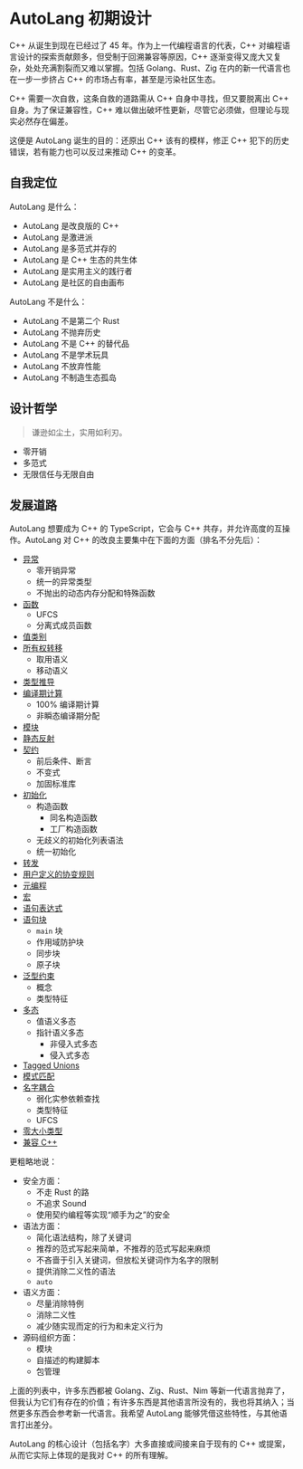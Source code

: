 # AutoLang 初期设计

C++ 从诞生到现在已经过了 45 年。作为上一代编程语言的代表，C++ 对编程语言设计的探索贡献颇多，但受制于回溯兼容等原因，C++ 逐渐变得又庞大又复杂，处处充满割裂而又难以掌握。包括 Golang、Rust、Zig 在内的新一代语言也在一步一步挤占 C++ 的市场占有率，甚至是污染社区生态。

C++ 需要一次自救，这条自救的道路需从 C++ 自身中寻找，但又要脱离出 C++ 自身。为了保证兼容性，C++ 难以做出破坏性更新，尽管它必须做，但理论与现实必然存在偏差。

这便是 AutoLang 诞生的目的：还原出 C++ 该有的模样，修正 C++ 犯下的历史错误，若有能力也可以反过来推动 C++ 的变革。

## 自我定位

AutoLang 是什么：

- AutoLang 是改良版的 C++
- AutoLang 是激进派
- AutoLang 是多范式并存的
- AutoLang 是 C++ 生态的共生体
- AutoLang 是实用主义的践行者
- AutoLang 是社区的自由画布

AutoLang 不是什么：

- AutoLang 不是第二个 Rust
- AutoLang 不抛弃历史
- AutoLang 不是 C++ 的替代品
- AutoLang 不是学术玩具
- AutoLang 不放弃性能
- AutoLang 不制造生态孤岛

## 设计哲学

> 谦逊如尘土，实用如利刃。

- 零开销
- 多范式
- 无限信任与无限自由

## 发展道路

AutoLang 想要成为 C++ 的 TypeScript，它会与 C++ 共存，并允许高度的互操作。AutoLang 对 C++ 的改良主要集中在下面的方面（排名不分先后）：

- [异常](exceptions)
  - 零开销异常
  - 统一的异常类型
  - 不抛出的动态内存分配和特殊函数
- [函数](functions)
  - UFCS
  - 分离式成员函数
- [值类别](value-category)
- [所有权转移](moves)
  - 取用语义
  - 移动语义
- [类型推导](type-deduction)
- [编译期计算](consteval)
  - 100% 编译期计算
  - 非瞬态编译期分配
- [模块](modules)
- [静态反射](reflect)
- [契约](contracts)
  - 前后条件、断言
  - 不变式
  - 加固标准库
- [初始化](initialization)
  - 构造函数
    - 同名构造函数
    - 工厂构造函数
  - 无歧义的初始化列表语法
  - 统一初始化
- [转发](forwarding)
- [用户定义的协变规则](covariant)
- [元编程](metaprogramming)
- [宏](macros)
- [语句表达式](statement-expressions)
- [语句块](statement-blocks)
  - `main` 块
  - 作用域防护块
  - 同步块
  - 原子块
- [泛型约束](constraints)
  - 概念
  - 类型特征
- [多态](polymorphism)
  - 值语义多态
  - 指针语义多态
    - 非侵入式多态
    - 侵入式多态
- [Tagged Unions](tagged-unions)
- [模式匹配](pattern-matching)
- [名字耦合](name-coupling)
  - 弱化实参依赖查找
  - 类型特征
  - UFCS
- [零大小类型](zero-sized-types)
- [兼容 C++](cpp)

更粗略地说：

- 安全方面：
  - 不走 Rust 的路
  - 不追求 Sound
  - 使用契约编程等实现“顺手为之”的安全
- 语法方面：
  - 简化语法结构，除了关键词
  - 推荐的范式写起来简单，不推荐的范式写起来麻烦
  - 不吝啬于引入关键词，但放松关键词作为名字的限制
  - 提供消除二义性的语法
  - `auto`
- 语义方面：
  - 尽量消除特例
  - 消除二义性
  - 减少随实现而定的行为和未定义行为
- 源码组织方面：
  - 模块
  - 自描述的构建脚本
  - 包管理

上面的列表中，许多东西都被 Golang、Zig、Rust、Nim 等新一代语言抛弃了，但我认为它们有存在的价值；有许多东西是其他语言所没有的，我也将其纳入；当然更多东西会参考新一代语言。我希望 AutoLang 能够凭借这些特性，与其他语言打出差分。

AutoLang 的核心设计（包括名字）大多直接或间接来自于现有的 C++ 或提案，从而它实际上体现的是我对 C++ 的所有理解。
